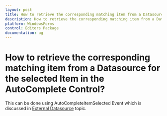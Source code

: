 ```yaml
---
layout: post
title: How to retrieve the corresponding matching item from a Datasource for the selected Item in the AutoComplete Control | WindowsForms | Syncfusion
description: How to retrieve the corresponding matching item from a Datasource for the selected Item in the AutoComplete Control
platform: WindowsForms
control: Editors Package
documentation: ug
---
```


# How to retrieve the corresponding matching item from a Datasource for the selected Item in the AutoComplete Control?

This can be done using AutoCompleteItemSelected Event which is discussed in [External Datasource](http://docs.syncfusion.com/windowsforms/autocomplete/datasource#external-datasource)  topic.
